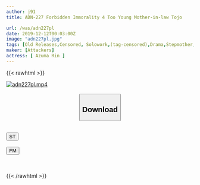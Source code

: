 ```yaml
---
author: j91
title: ADN-227 Forbidden Immorality 4 Too Young Mother-in-law Tojo

url: /was/adn227pl
date: 2019-12-12T00:03:00Z
image: "adn227pl.jpg"
tags: [Old Releases,Censored, Solowork,(tag-censored),Drama,Stepmother,Cuckold	]
maker: [Attackers]
actress: [ Azuma Rin ]
---
```



{{< rawhtml >}}

<div class="video" data-videoid="XzYPpLgm4YtDQOp">
    <a href="javascript:;">
        <img src="/was/adn227pl/adn227pl.jpg" width="WIDTH" height="HEIGHT" alt="adn227pl.mp4" loading="lazy">
    </a>
</div>

<script type="text/javascript" src="https://j91.asia/asset/on-demand-st.js"></script>

<br>
  <link rel="stylesheet" href="https://j91.asia/asset/bs5.css">
  
  <center>
  <button class="btn btn-primary" type="button" data-bs-toggle="collapse" data-bs-target=".multi-collapse" aria-expanded="false" aria-controls="multiCollapseExample1 multiCollapseExample2"><h2>Download</h2></button></center>
</p>
<div class="row">
  <div class="col">
    <div class="collapse multi-collapse" id="multiCollapseExample1">
      <div class="card card-body">
	      	      <br>
<div class="buttons">  
<a href="https://streamtape.to/v/XzYPpLgm4YtDQOp" target="_blank"><button class="btn-hover color-3"><i class="fa fa-download"></i> ST</button></a></div>
    </div>
  </div>
</div>
  <div class="col">
    <div class="collapse multi-collapse" id="multiCollapseExample2">
      <div class="card card-body">
	      <br>
<div class="buttons">
    <a href="https://filemoon.sx/d/rj7avimwa6mp" target="_blank"><button class="btn-hover color-8"><i class="fa fa-download"></i> FM</button></a></div>
<br><br>
      </div>
    </div>
  </div>
</div>

{{< /rawhtml >}}